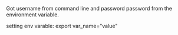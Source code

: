 Got username  from command line and password password from the environment variable.



setting env varable: export var_name="value"